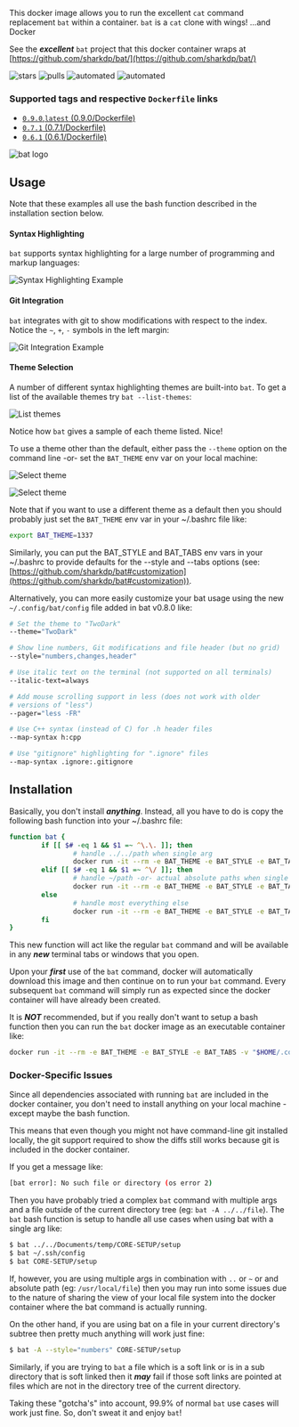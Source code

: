 This docker image allows you to run the excellent `cat` command replacement `bat` within a container.  `bat` is a `cat` clone with wings! ...and Docker

See the __*excellent*__ `bat` project that this docker container wraps at [https://github.com/sharkdp/bat/](https://github.com/sharkdp/bat/)

![stars](https://img.shields.io/docker/stars/danlynn/bat.svg) ![pulls](https://img.shields.io/docker/pulls/danlynn/bat.svg) ![automated](https://img.shields.io/docker/automated/danlynn/bat.svg) ![automated](https://img.shields.io/docker/build/danlynn/bat.svg)

### Supported tags and respective `Dockerfile` links

+ [`0.9.0`,`latest` (0.9.0/Dockerfile)](https://github.com/danlynn/bat/blob/0.9.0/Dockerfile)
+ [`0.7.1` (0.7.1/Dockerfile)](https://github.com/danlynn/bat/blob/0.7.1/Dockerfile)
+ [`0.6.1` (0.6.1/Dockerfile)](https://github.com/danlynn/bat/blob/0.6.1/Dockerfile)

![bat logo](https://raw.githubusercontent.com/danlynn/bat/master/README_assets/bat_logo_header.svg?sanitize=true)

## Usage

Note that these examples all use the bash function described in the installation section below.

#### Syntax Highlighting

`bat` supports syntax highlighting for a large number of programming and markup languages:

![Syntax Highlighting Example](https://raw.githubusercontent.com/danlynn/bat/master/README_assets/syntax_highlighting.png)

#### Git Integration

`bat` integrates with git to show modifications with respect to the index.  Notice the `~`, `+`, `-` symbols in the left margin:

![Git Integration Example](https://raw.githubusercontent.com/danlynn/bat/master/README_assets/git_integration.png)

#### Theme Selection

A number of different syntax highlighting themes are built-into `bat`.  To get a list of the available themes try `bat --list-themes`:

![List themes](https://raw.githubusercontent.com/danlynn/bat/master/README_assets/list_themes.png)

Notice how `bat` gives a sample of each theme listed. Nice!

To use a theme other than the default, either pass the `--theme` option on the command line -or- set the `BAT_THEME` env var on your local machine:

![Select theme](https://raw.githubusercontent.com/danlynn/bat/master/README_assets/select_theme1.png)

![Select theme](https://raw.githubusercontent.com/danlynn/bat/master/README_assets/select_theme2.png)

Note that if you want to use a different theme as a default then you should probably just set the `BAT_THEME` env var in your ~/.bashrc file like:

```bash
export BAT_THEME=1337
```

Similarly, you can put the BAT_STYLE and BAT_TABS env vars in your ~/.bashrc to provide defaults for the --style and --tabs options (see: [https://github.com/sharkdp/bat#customization](https://github.com/sharkdp/bat#customization)).

Alternatively, you can more easily customize your bat usage using the new `~/.config/bat/config` file added in bat v0.8.0 like:

```bash
# Set the theme to "TwoDark"
--theme="TwoDark"

# Show line numbers, Git modifications and file header (but no grid)
--style="numbers,changes,header"

# Use italic text on the terminal (not supported on all terminals)
--italic-text=always

# Add mouse scrolling support in less (does not work with older
# versions of "less")
--pager="less -FR"

# Use C++ syntax (instead of C) for .h header files
--map-syntax h:cpp

# Use "gitignore" highlighting for ".ignore" files
--map-syntax .ignore:.gitignore
```


## Installation

Basically, you don't install __*anything*__.  Instead, all you have to do is copy the following bash function into your ~/.bashrc file:

```bash
function bat {
        if [[ $# -eq 1 && $1 =~ ^\.\. ]]; then
                # handle ../../path when single arg
                docker run -it --rm -e BAT_THEME -e BAT_STYLE -e BAT_TABS -v "$HOME/.config/bat/config:/root/.config/bat/config" -v "$(cd "$(dirname "$1")"; pwd):/myapp" danlynn/bat $(basename "$1")
        elif [[ $# -eq 1 && $1 =~ ^\/ ]]; then
                # handle ~/path -or- actual absolute paths when single arg
                docker run -it --rm -e BAT_THEME -e BAT_STYLE -e BAT_TABS -v "$HOME/.config/bat/config:/root/.config/bat/config" -v "$(dirname "$1"):/myapp" danlynn/bat $(basename "$1")
        else
                # handle most everything else
                docker run -it --rm -e BAT_THEME -e BAT_STYLE -e BAT_TABS -v "$HOME/.config/bat/config:/root/.config/bat/config" -v "$(pwd):/myapp" danlynn/bat $@
        fi
}
```

This new function will act like the regular `bat` command and will be available in any __*new*__ terminal tabs or windows that you open.

Upon your __*first*__ use of the `bat` command, docker will automatically download this image and then continue on to run your `bat` command.  Every subsequent `bat` command will simply run as expected since the docker container will have already been created.

It is __*NOT*__ recommended, but if you really don't want to setup a bash function then you can run the `bat` docker image as an executable container like:

```bash
docker run -it --rm -e BAT_THEME -e BAT_STYLE -e BAT_TABS -v "$HOME/.config/bat/config:/root/.config/bat/config" -v "$(pwd):/myapp" danlynn/bat myFile.js
```

### Docker-Specific Issues

Since all dependencies associated with running `bat` are included in the docker container, you don't need to install anything on your local machine - except maybe the bash function.

This means that even though you might not have command-line git installed locally, the git support required to show the diffs still works because git is included in the docker container.

If you get a message like:

```bash
[bat error]: No such file or directory (os error 2)
```

Then you have probably tried a complex `bat` command with multiple args and a file outside of the current directory tree (eg: `bat -A ../../file`).  The `bat` bash function is setup to handle all use cases when using bat with a single arg like:

```bash
$ bat ../../Documents/temp/CORE-SETUP/setup
$ bat ~/.ssh/config
$ bat CORE-SETUP/setup
```

If, however, you are using multiple args in combination with `..` or `~` or and absolute path (eg: `/usr/local/file`) then you may run into some issues due to the nature of sharing the view of your local file system into the docker container where the bat command is actually running.

On the other hand, if you are using bat on a file in your current directory's subtree then pretty much anything will work just fine:

```bash
$ bat -A --style="numbers" CORE-SETUP/setup
```

Similarly, if you are trying to `bat` a file which is a soft link or is in a sub directory that is soft linked then it __*may*__ fail if those soft links are pointed at files which are not in the directory tree of the current directory.

Taking these "gotcha's" into account, 99.9% of normal `bat` use cases will work just fine.  So, don't sweat it and enjoy `bat`!
